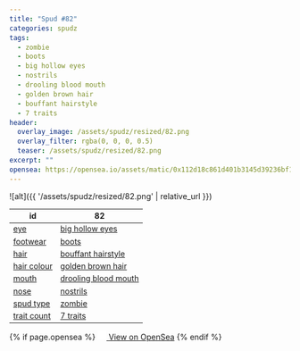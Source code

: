 ```yaml
---
title: "Spud #82"
categories: spudz
tags:
  - zombie
  - boots
  - big hollow eyes
  - nostrils
  - drooling blood mouth
  - golden brown hair
  - bouffant hairstyle
  - 7 traits
header:
  overlay_image: /assets/spudz/resized/82.png
  overlay_filter: rgba(0, 0, 0, 0.5)
  teaser: /assets/spudz/resized/82.png
excerpt: ""
opensea: https://opensea.io/assets/matic/0x112d18c861d401b3145d39236bf149f01e18beed/82
---
```

![alt]({{ '/assets/spudz/resized/82.png' | relative_url }})

| id | 82 |
|-|-|
| <a href="/traits/eye/#trait-type">eye</a> | <a href="/traits/eye/big-hollow-eyes/1/#trait">big hollow eyes</a> |
| <a href="/traits/footwear/#trait-type">footwear</a> | <a href="/traits/footwear/boots/1/#trait">boots</a> |
| <a href="/traits/hair/#trait-type">hair</a> | <a href="/traits/hair/bouffant-hairstyle/1/#trait">bouffant hairstyle</a> |
| <a href="/traits/hair-colour/#trait-type">hair colour</a> | <a href="/traits/hair-colour/golden-brown-hair/1/#trait">golden brown hair</a> |
| <a href="/traits/mouth/#trait-type">mouth</a> | <a href="/traits/mouth/drooling-blood-mouth/1/#trait">drooling blood mouth</a> |
| <a href="/traits/nose/#trait-type">nose</a> | <a href="/traits/nose/nostrils/1/#trait">nostrils</a> |
| <a href="/traits/spud-type/#trait-type">spud type</a> | <a href="/traits/spud-type/zombie/1/#trait">zombie</a> |
| <a href="/traits/trait-count/#trait-type">trait count</a> | <a href="/traits/trait-count/7-traits/1/#trait">7 traits</a> |

{% if page.opensea %}
<a href="{{page.opensea}}" class="btn btn--info" onclick="window.open(this.href, '_blank'); return false;"><img src="/assets/images/opensea.svg" width="16px"><span>  View on OpenSea</span></a>
{% endif %}
